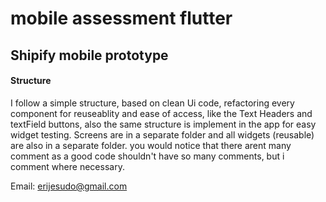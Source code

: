 # mobile assessment flutter

## Shipify mobile prototype
#### Structure

I follow a simple structure, based on clean Ui code, refactoring every component for reuseablity and ease of access, like the Text Headers and textField buttons, also the same structure is implement in the app for easy widget testing.
Screens are in a separate folder and all widgets (reusable) are also in a separate folder.
you would notice that there arent many comment as a good code shouldn't have so many comments, but i comment where necessary.

Email: erijesudo@gmail.com

